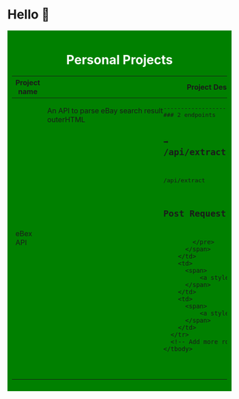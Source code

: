 # Hello 👋

<div style="background-color: green; padding: 10px; color: #fff; text-align: center;">
  <h1>Personal Projects</h1>
  <table>
    <thead>
      <tr>
        <th>Project name</th>
        <th style="width: 100px;">Project Description</th>
        <th>Project link</th>
        <th>Repo</th>
      </tr>
    </thead>
    <tbody>
      <tr>
        <td>
          <span style="display: flex;">
            eBex API
          </span>
        </td>
        <td>
          <span style="display: flex;">
            <p>An API to parse eBay search result outerHTML</p>
            <pre>
-----------------------------------------
### 2 endpoints 

➡️ /api/extract - POST
➡️ /api/extract/using_keyword?q="" - GET
-----------------------------------------

/api/extract 
## Post Request


            </pre>             
          </span>
        </td>
        <td>
          <span>
              <a style="text-decoration: none;">🔗</a>
          </span>
        </td>
        <td>
          <span>
              <a style="text-decoration: none;">🔗</a>
          </span>
        </td>
      </tr>
      <!-- Add more rows as needed -->
    </tbody>
  </table>
</div>
